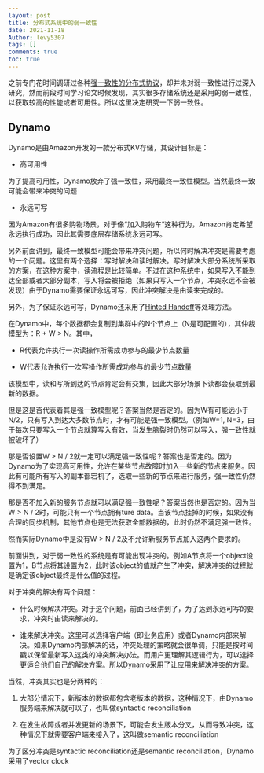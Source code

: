 ```yaml
---
layout: post
title: 分布式系统中的弱一致性
date: 2021-11-18
Author: levy5307
tags: []
comments: true
toc: true
---
```


之前专门花时间调研过各种[强一致性的分布式协议](https://levy5307.github.io/blog/consensus-protocol-summary/)，却并未对弱一致性进行过深入研究，然而前段时间学习论文时候发现，其实很多存储系统还是采用的弱一致性，以获取较高的性能或者可用性。所以这里决定研究一下弱一致性。

## Dynamo

Dynamo是由Amazon开发的一款分布式KV存储，其设计目标是：

- 高可用性

为了提高可用性，Dynamo放弃了强一致性，采用最终一致性模型。当然最终一致可能会带来冲突的问题

- 永远可写

因为Amazon有很多购物场景，对于像“加入购物车”这种行为，Amazon肯定希望永远执行成功，因此其需要底层存储系统永远可写。

另外前面讲到，最终一致模型可能会带来冲突问题，所以何时解决冲突是需要考虑的一个问题。这里有两个选择：写时解决和读时解决。写时解决大部分系统所采取的方案，在这种方案中，读流程是比较简单。不过在这种系统中，如果写入不能到达全部或者大部分副本，写入将会被拒绝（如果只写入一个节点，冲突永远不会被发现）由于Dynamo需要保证永远可写，因此冲突解决是由读来完成的。

另外，为了保证永远可写，Dynamo还采用了[Hinted Handoff](https://levy5307.github.io/blog/Dynamo/#handling-failures-hinted-handoff)等处理方法。

在Dynamo中，每个数据都会复制到集群中的N个节点上（N是可配置的），其仲裁模型为：R + W > N。其中，

- R代表允许执行一次读操作所需成功参与的最少节点数量

- W代表允许执行一次写操作所需成功参与的最少节点数量

该模型中，读和写所到达的节点肯定会有交集，因此大部分场景下读都会获取到最新的数据。

但是这是否代表着其是强一致模型呢？答案当然是否定的。因为W有可能远小于N/2，只有写入到达大多数节点时，才有可能是强一致模型。（例如W=1, N=3，由于每次只要写入一个节点就算写入有效，当发生脑裂时仍然可以写入，强一致性就被破坏了）

那是否设置W > N / 2就一定可以满足强一致性呢？答案也是否定的。因为Dynamo为了实现高可用性，允许在某些节点故障时加入一些新的节点来服务。因此有可能所有写入的副本都宕机了，选取一些新的节点来进行服务，强一致性仍然得不到满足。

那是否不加入新的服务节点就可以满足强一致性呢？答案当然也是否定的。因为当W > N / 2时，可能只有一个节点拥有ture data。当该节点挂掉的时候，如果没有合理的同步机制，其他节点也是无法获取全部数据的，此时仍然不满足强一致性。

然而实际Dynamo中是没有W > N / 2及不允许新服务节点加入这两个要求的。

前面讲到，对于弱一致性的系统是有可能出现冲突的。例如A节点将一个object设置为1，B节点将其设置为2，此时该object的值就产生了冲突，解决冲突的过程就是确定该object最终是什么值的过程。

对于冲突的解决有两个问题：

- 什么时候解决冲突。对于这个问题，前面已经讲到了，为了达到永远可写的要求，冲突时由读来解决的。

- 谁来解决冲突。这里可以选择客户端（即业务应用）或者Dynamo内部来解决。如果Dynamo内部解决的话，冲突处理的策略就会很单调，只能是按时间戳以保留最新写入这类的冲突解决办法。而用户更理解其逻辑行为，可以选择更适合他们自己的解决方案。所以Dynamo采用了让应用来解决冲突的方案。

当然，冲突其实也是分两种的：

1. 大部分情况下，新版本的数据都包含老版本的数据，这种情况下，由Dynamo服务端来解决就可以了，也叫做syntactic reconciliation

2. 在发生故障或者并发更新的场景下，可能会发生版本分叉，从而导致冲突，这种情况下就需要客户端来接入了，这叫做semantic reconciliation

为了区分冲突是syntactic reconciliation还是semantic reconciliation，Dynamo采用了vector clock

